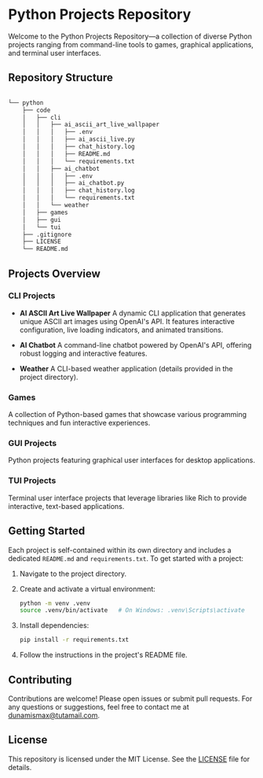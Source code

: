 # Python Projects Repository

Welcome to the Python Projects Repository—a collection of diverse Python projects ranging from command-line tools to games, graphical applications, and terminal user interfaces.

## Repository Structure

```bash

└── python
    ├── code
    │   ├── cli
    │   │   ├── ai_ascii_art_live_wallpaper
    │   │   │   ├── .env
    │   │   │   ├── ai_ascii_live.py
    │   │   │   ├── chat_history.log
    │   │   │   ├── README.md
    │   │   │   └── requirements.txt
    │   │   ├── ai_chatbot
    │   │   │   ├── .env
    │   │   │   ├── ai_chatbot.py
    │   │   │   ├── chat_history.log
    │   │   │   └── requirements.txt
    │   │   └── weather
    │   ├── games
    │   ├── gui
    │   └── tui
    ├── .gitignore
    ├── LICENSE
    └── README.md

```

## Projects Overview

### CLI Projects

- **AI ASCII Art Live Wallpaper**
  A dynamic CLI application that generates unique ASCII art images using OpenAI's API. It features interactive configuration, live loading indicators, and animated transitions.

- **AI Chatbot**
  A command-line chatbot powered by OpenAI's API, offering robust logging and interactive features.

- **Weather**
  A CLI-based weather application (details provided in the project directory).

### Games

A collection of Python-based games that showcase various programming techniques and fun interactive experiences.

### GUI Projects

Python projects featuring graphical user interfaces for desktop applications.

### TUI Projects

Terminal user interface projects that leverage libraries like Rich to provide interactive, text-based applications.

## Getting Started

Each project is self-contained within its own directory and includes a dedicated `README.md` and `requirements.txt`. To get started with a project:

1. Navigate to the project directory.
2. Create and activate a virtual environment:

   ```bash
   python -m venv .venv
   source .venv/bin/activate   # On Windows: .venv\Scripts\activate
   ```

3. Install dependencies:

   ```bash
   pip install -r requirements.txt
   ```

4. Follow the instructions in the project's README file.

## Contributing

Contributions are welcome! Please open issues or submit pull requests. For any questions or suggestions, feel free to contact me at [dunamismax@tutamail.com](mailto:dunamismax@tutamail.com).

## License

This repository is licensed under the MIT License. See the [LICENSE](LICENSE) file for details.

